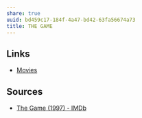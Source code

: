 ```yaml
---
share: true
uuid: bd459c17-184f-4a47-bd42-63fa56674a73
title: THE GAME
---
```

## Links

* [Movies](../67e55d56-5eac-48d2-890f-04fc0a970d02)

## Sources

* [The Game (1997) - IMDb](https://www.imdb.com/title/tt0119174/)